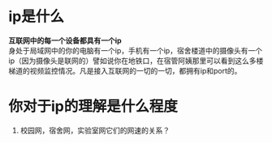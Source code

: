 # ip是什么
**互联网中的每一个设备都具有一个ip**\
身处于局域网中的你的电脑有一个ip，手机有一个ip，宿舍楼道中的摄像头有一个ip（因为摄像头是联网的）譬如说你在地铁口，在宿管阿姨那里可以看到这么多楼梯道的视频监控情况。凡是接入互联网的一切的一切，都拥有ip和port的。
# 你对于ip的理解是什么程度
1. 校园网，宿舍网，实验室网它们的网速的关系？
